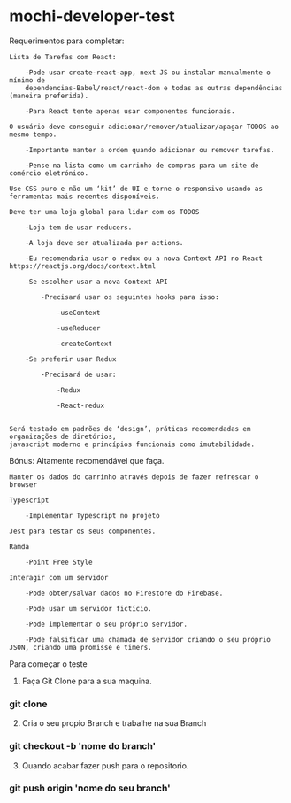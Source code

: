 # mochi-developer-test

Requerimentos para completar:

    Lista de Tarefas com React:

        -Pode usar create-react-app, next JS ou instalar manualmente o mínimo de 
        dependencias-Babel/react/react-dom e todas as outras dependências (maneira preferida).

        -Para React tente apenas usar componentes funcionais.

    O usuário deve conseguir adicionar/remover/atualizar/apagar TODOS ao mesmo tempo.

        -Importante manter a ordem quando adicionar ou remover tarefas.

        -Pense na lista como um carrinho de compras para um site de comércio eletrónico.

    Use CSS puro e não um ‘kit’ de UI e torne-o responsivo usando as ferramentas mais recentes disponíveis.

    Deve ter uma loja global para lidar com os TODOS

        -Loja tem de usar reducers.

        -A loja deve ser atualizada por actions.

        -Eu recomendaria usar o redux ou a nova Context API no React https://reactjs.org/docs/context.html

        -Se escolher usar a nova Context API

            -Precisará usar os seguintes hooks para isso:

                -useContext

                -useReducer

                -createContext

        -Se preferir usar Redux

            -Precisará de usar:

                -Redux

                -React-redux


    Será testado em padrões de ‘design’, práticas recomendadas em organizações de diretórios, 
    javascript moderno e princípios funcionais como imutabilidade.

Bónus: Altamente recomendável que faça.

    Manter os dados do carrinho através depois de fazer refrescar o browser

    Typescript

        -Implementar Typescript no projeto

    Jest para testar os seus componentes.

    Ramda

        -Point Free Style

    Interagir com um servidor

        -Pode obter/salvar dados no Firestore do Firebase.

        -Pode usar um servidor fictício.

        -Pode implementar o seu próprio servidor.
        
        -Pode falsificar uma chamada de servidor criando o seu próprio JSON, criando uma promisse e timers.

Para começar o teste

1. Faça Git Clone para a sua maquina.

### git clone

2. Cria o seu propio Branch e trabalhe na sua Branch

### git checkout -b 'nome do branch'

3. Quando acabar fazer push para o repositorio.

### git push origin 'nome do seu branch'